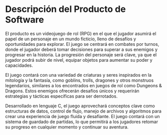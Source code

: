 # Descripción del Producto de Software
El producto es un videojuego de rol (RPG) en el que el jugador asumirá el papel de un personaje en un mundo ficticio, lleno de desafíos y oportunidades para explorar. El juego se centrará en combates por turnos, donde el jugador deberá tomar decisiones para superar a sus enemigos y progresar en la historia. La progresión del personaje será clave, ya que el jugador podrá subir de nivel,  equipar objetos para aumentar su poder y capacidades.

El juego contará con una variedad de criaturas y seres inspirados en la mitología y la fantasía, como goblins, trolls, dragones y otros monstruos legendarios, similares a los encontrados en juegos de rol como Dungeons & Dragons. Estos enemigos ofrecerán desafíos únicos y requerirán estrategias y tácticas específicas para ser derrotados.

Desarrollado en lenguaje C, el juego aprovechará conceptos clave como estructuras de datos, control de flujo, manejo de archivos y algoritmos para crear una experiencia de juego fluida y desafiante. El juego contará con un sistema de guardado de partidas, lo que permitirá a los jugadores retomar su progreso en cualquier momento y continuar su aventura.
